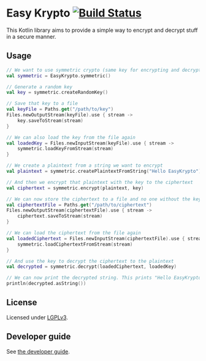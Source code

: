 # Easy Krypto [![Build Status](https://travis-ci.org/phxql/easy-krypto.svg?branch=master)](https://travis-ci.org/phxql/easy-krypto)

This Kotlin library aims to provide a simple way to encrypt and decrypt stuff in a secure manner.

## Usage

```kotlin
// We want to use symmetric crypto (same key for encrypting and decrypting)
val symmetric = EasyKrypto.symmetric()

// Generate a random key
val key = symmetric.createRandomKey()

// Save that key to a file
val keyFile = Paths.get("/path/to/key")
Files.newOutputStream(keyFile).use { stream ->
    key.saveToStream(stream)
}

// We can also load the key from the file again
val loadedKey = Files.newInputStream(keyFile).use { stream ->
    symmetric.loadKeyFromStream(stream)
}

// We create a plaintext from a string we want to encrypt
val plaintext = symmetric.createPlaintextFromString("Hello EasyKrypto")

// And then we encrypt that plaintext with the key to the ciphertext
val ciphertext = symmetric.encrypt(plaintext, key)

// We can now store the ciphertext to a file and no one without the key can read it
val ciphertextFile = Paths.get("/path/to/ciphertext")
Files.newOutputStream(ciphertextFile).use { stream ->
    ciphertext.saveToStream(stream)
}

// We can load the ciphertext from the file again
val loadedCiphertext = Files.newInputStream(ciphertextFile).use { stream ->
    symmetric.loadCiphertextFromStream(stream)
}

// And use the key to decrypt the ciphertext to the plaintext
val decrypted = symmetric.decrypt(loadedCiphertext, loadedKey)

// We can now print the decrypted string. This prints "Hello EasyKrypto"
println(decrypted.asString())
```

## License

Licensed under [LGPLv3](https://www.gnu.org/licenses/lgpl-3.0.en.html).

## Developer guide

See [the developer guide](doc/development.md).